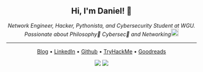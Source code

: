 <div align="center"><h2> Hi, I'm Daniel! 👋</h2></div>

<div align="center"><em>Network Engineer, Hacker, Pythonista, and Cybersecurity Student at WGU.</em></div>

<div align="center"><em>Passionate about Philosophy📜 Cybersec🔐 and Networking<img src="https://media1.giphy.com/media/H4gzveHvxv2t4wrK91/giphy.gif" width="20"></em></div>

---

<p align="center">
  <a href="https://dadavidson.github.io" target="_blank">Blog</a> •
  <a href="https://www.linkedin.com/in/danieldav/" target="_blank">LinkedIn</a> •
  <a href="https://github.com/dadavidson" target="_blank">Github</a> •
  <a href="https://tryhackme.com/p/Pyr0" target="_blank">TryHackMe</a> •
  <a href="https://www.goodreads.com/daniel_reads" target="_blank">Goodreads</a>
</p>

<p align="center">
  <img src="https://github-readme-stats.vercel.app/api?username=dadavidson&show_icons=true&theme=city_lights">
  <img src="http://github-readme-streak-stats.herokuapp.com?user=dadavidson&theme=city-lights&date_format=M%20j%5B%2C%20Y%5D&border=58A6FF" alt"git.io/streak-stats">
</p>

<!-- <p align="center"><img src="https://komarev.com/ghpvc/?username=dadavidson&label=Profile%20views&color=0e75b6&style=flat" alt="dadavidson" /> </p> -->

